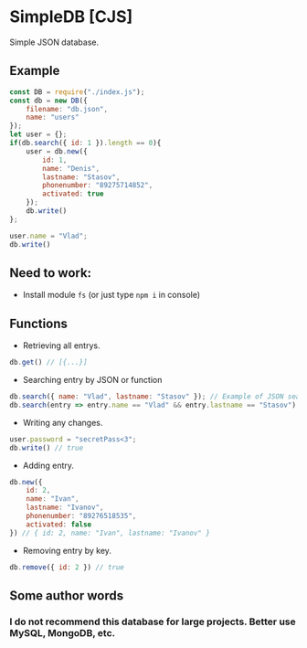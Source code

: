 # SimpleDB [CJS]
Simple JSON database.

## Example
```js
const DB = require("./index.js");
const db = new DB({
    filename: "db.json",
    name: "users"
});
let user = {};
if(db.search({ id: 1 }).length == 0){
    user = db.new({
        id: 1,
        name: "Denis",
        lastname: "Stasov",
        phonenumber: "89275714852",
        activated: true
    });
    db.write()
};

user.name = "Vlad";
db.write()
```
## Need to work:
* Install module ```fs``` (or just type ```npm i``` in console)

## Functions
* Retrieving all entrys.
```js
db.get() // [{...}]
```
* Searching entry by JSON or function
```js
db.search({ name: "Vlad", lastname: "Stasov" }); // Example of JSON searching. [{ id: 1, name: "Vlad", lastname: "Stasov" ... }]
db.search(entry => entry.name == "Vlad" && entry.lastname == "Stasov") // Example of arrow function. [{ id: 1, name: "Vlad", lastname: "Stasov" ... }]
```
* Writing any changes.
```js
user.password = "secretPass<3";
db.write() // true
```
* Adding entry.
```js
db.new({
    id: 2,
    name: "Ivan",
    lastname: "Ivanov",
    phonenumber: "89276518535",
    activated: false
}) // { id: 2, name: "Ivan", lastname: "Ivanov" }
```
* Removing entry by key.
```js
db.remove({ id: 2 }) // true
```

## Some author words
### I do not recommend this database for large projects. Better use MySQL, MongoDB, etc.
